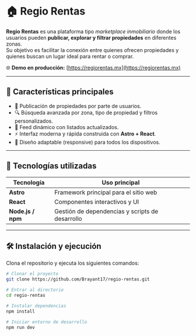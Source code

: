 # 🏠 Regio Rentas

**Regio Rentas** es una plataforma tipo *marketplace inmobiliario* donde los usuarios pueden **publicar, explorar y filtrar propiedades** en diferentes zonas.  
Su objetivo es facilitar la conexión entre quienes ofrecen propiedades y quienes buscan un lugar ideal para rentar o comprar.

🌐 **Demo en producción:** [https://regiorentas.mx](https://regiorentas.mx)

---

## 🚀 Características principales

- 🏡 Publicación de propiedades por parte de usuarios.
- 🔍 Búsqueda avanzada por zona, tipo de propiedad y filtros personalizados.
- 🧭 Feed dinámico con listados actualizados.
- ⚡ Interfaz moderna y rápida construida con **Astro + React**.
- 📱 Diseño adaptable (responsive) para todos los dispositivos.

---

## 🧠 Tecnologías utilizadas

| Tecnología | Uso principal |
|-------------|----------------|
| **Astro** | Framework principal para el sitio web |
| **React** | Componentes interactivos y UI |
| **Node.js / npm** | Gestión de dependencias y scripts de desarrollo |

---

## 🛠️ Instalación y ejecución

Clona el repositorio y ejecuta los siguientes comandos:

```bash
# Clonar el proyecto
git clone https://github.com/Brayant17/regio-rentas.git

# Entrar al directorio
cd regio-rentas

# Instalar dependencias
npm install

# Iniciar entorno de desarrollo
npm run dev
